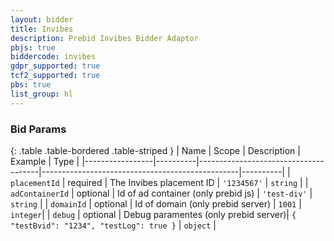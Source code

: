 ```yaml
---
layout: bidder
title: Invibes
description: Prebid Invibes Bidder Adaptor
pbjs: true
biddercode: invibes
gdpr_supported: true
tcf2_supported: true
pbs: true
list_group: hl
---
```


### Bid Params

{: .table .table-bordered .table-striped }
| Name            | Scope    | Description                          | Example                                         | Type     |
|-----------------|----------|--------------------------------------|-------------------------------------------------|----------|
| `placementId`   | required | The Invibes placement ID             | `'1234567'`                                     | `string` |
| `adContainerId` | optional | Id of ad container (only prebid js)  | `'test-div'`                                    | `string` |
| `domainId`      | optional | Id of domain (only prebid server)    | `1001`                                          | `integer`|
| `debug`         | optional | Debug paramentes (only prebid server)| `{ "testBvid": "1234", "testLog": true }`       | `object` |


